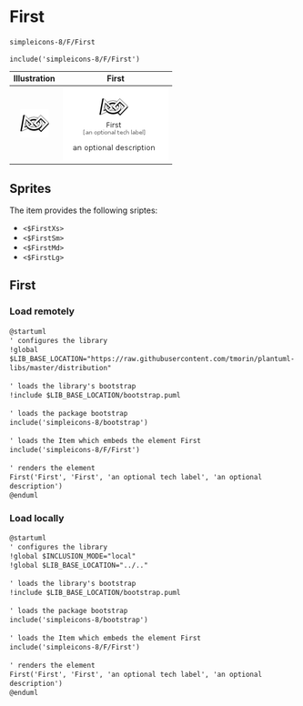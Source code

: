 # First


```text
simpleicons-8/F/First
```

```text
include('simpleicons-8/F/First')
```



| Illustration | First |
| :---: | :---: |
| ![illustration for Illustration](../../simpleicons-8/F/First.png) | ![illustration for First](../../simpleicons-8/F/First.Local.png) |



## Sprites
The item provides the following sriptes:

- `<$FirstXs>`
- `<$FirstSm>`
- `<$FirstMd>`
- `<$FirstLg>`





## First

### Load remotely
```plantuml
@startuml
' configures the library
!global $LIB_BASE_LOCATION="https://raw.githubusercontent.com/tmorin/plantuml-libs/master/distribution"

' loads the library's bootstrap
!include $LIB_BASE_LOCATION/bootstrap.puml

' loads the package bootstrap
include('simpleicons-8/bootstrap')

' loads the Item which embeds the element First
include('simpleicons-8/F/First')

' renders the element
First('First', 'First', 'an optional tech label', 'an optional description')
@enduml
```

### Load locally
```plantuml
@startuml
' configures the library
!global $INCLUSION_MODE="local"
!global $LIB_BASE_LOCATION="../.."

' loads the library's bootstrap
!include $LIB_BASE_LOCATION/bootstrap.puml

' loads the package bootstrap
include('simpleicons-8/bootstrap')

' loads the Item which embeds the element First
include('simpleicons-8/F/First')

' renders the element
First('First', 'First', 'an optional tech label', 'an optional description')
@enduml
```

